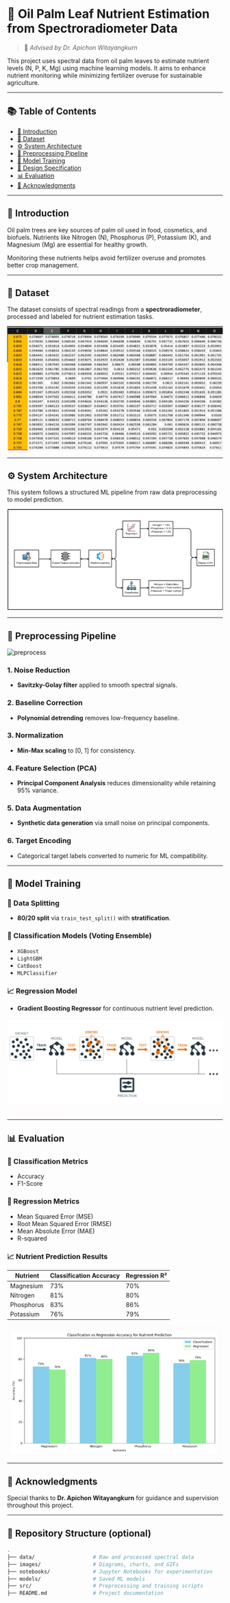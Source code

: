 # 🌿 Oil Palm Leaf Nutrient Estimation from Spectroradiometer Data

> 📌 *Advised by Dr. Apichon Witayangkurn*

This project uses spectral data from oil palm leaves to estimate nutrient levels (N, P, K, Mg) using machine learning models. It aims to enhance nutrient monitoring while minimizing fertilizer overuse for sustainable agriculture.

---

## 📚 Table of Contents

- [🌱 Introduction](#-introduction)
- [📁 Dataset](#-dataset)
- [⚙️ System Architecture](#️-system-architecture)
- [🧪 Preprocessing Pipeline](#-preprocessing-pipeline)
- [🤖 Model Training](#-model-training)
- [📐 Design Specification](#-design-specification)
- [📊 Evaluation](#-evaluation)
- [🙏 Acknowledgments](#-acknowledgments)

---

## 🌱 Introduction

Oil palm trees are key sources of palm oil used in food, cosmetics, and biofuels. Nutrients like Nitrogen (N), Phosphorus (P), Potassium (K), and Magnesium (Mg) are essential for healthy growth.

Monitoring these nutrients helps avoid fertilizer overuse and promotes better crop management.

---

## 📁 Dataset

The dataset consists of spectral readings from a **spectroradiometer**, processed and labeled for nutrient estimation tasks.

![dataset](images/sample_spectral_data.png)

---

## ⚙️ System Architecture

This system follows a structured ML pipeline from raw data preprocessing to model prediction.

![systemarchitect](images/system_architecture.png)

---
## 🧪 Preprocessing Pipeline

![preprocess](images/preprocessing_pipeline.png)

### 1. Noise Reduction
- **Savitzky-Golay filter** applied to smooth spectral signals.

### 2. Baseline Correction
- **Polynomial detrending** removes low-frequency baseline.

### 3. Normalization
- **Min-Max scaling** to [0, 1] for consistency.

### 4. Feature Selection (PCA)
- **Principal Component Analysis** reduces dimensionality while retaining 95% variance.

### 5. Data Augmentation
- **Synthetic data generation** via small noise on principal components.

### 6. Target Encoding
- Categorical target labels converted to numeric for ML compatibility.

---

## 🤖 Model Training

### 📎 Data Splitting
- **80/20 split** via `train_test_split()` with **stratification**.

### 🧠 Classification Models (Voting Ensemble)
- `XGBoost`
- `LightGBM`
- `CatBoost`
- `MLPClassifier`

### 📈 Regression Model
- **Gradient Boosting Regressor** for continuous nutrient level prediction.

![regression](images/training_curve.png)

---

## 📊 Evaluation

### 🔎 Classification Metrics
- Accuracy
- F1-Score

### 🔧 Regression Metrics
- Mean Squared Error (MSE)
- Root Mean Squared Error (RMSE)
- Mean Absolute Error (MAE)
- R-squared

### 📈 Nutrient Prediction Results

| Nutrient   | Classification Accuracy | Regression R² |
|------------|--------------------------|---------------|
| Magnesium  | 73%                      | 70%           |
| Nitrogen   | 81%                      | 80%           |
| Phosphorus | 83%                      | 86%           |
| Potassium  | 76%                      | 79%           |

![classVsregress](images/classification_vs_regression.png)

---

## 🙏 Acknowledgments

Special thanks to **Dr. Apichon Witayangkurn** for guidance and supervision throughout this project.

---

## 📎 Repository Structure (optional)

```bash
.
├── data/                   # Raw and processed spectral data
├── images/                 # Diagrams, charts, and GIFs
├── notebooks/              # Jupyter Notebooks for experimentation
├── models/                 # Saved ML models
├── src/                    # Preprocessing and training scripts
├── README.md               # Project documentation
